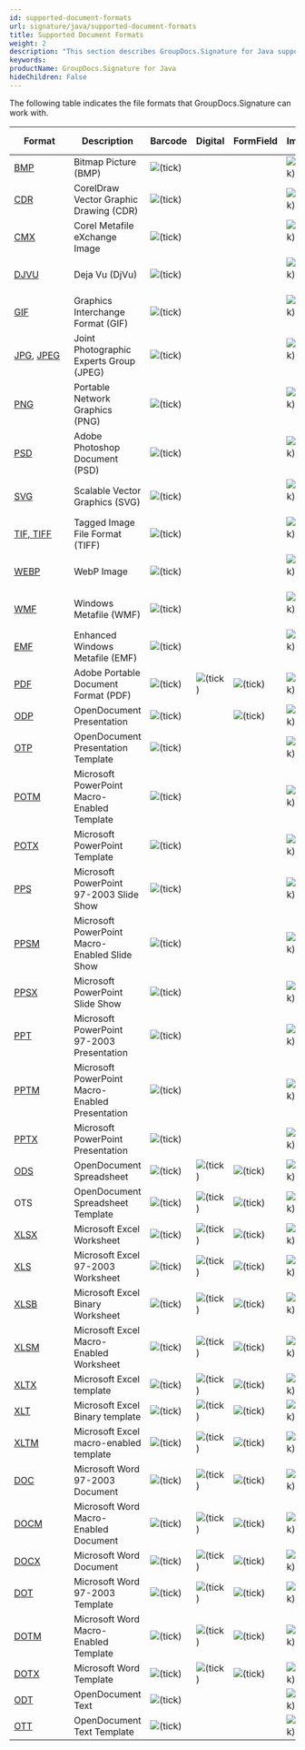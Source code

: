 ```yaml
---
id: supported-document-formats
url: signature/java/supported-document-formats
title: Supported Document Formats
weight: 2
description: "This section describes GroupDocs.Signature for Java supported document types"
keywords: 
productName: GroupDocs.Signature for Java
hideChildren: False
---
```

The following table indicates the file formats that GroupDocs.Signature can work with.

| Format | Description | Barcode | Digital | FormField | Image | Metadata | QR-code | Stamp | Text |
| --- | --- | --- | --- | --- | --- | --- | --- | --- | --- |
| [BMP](https://wiki.fileformat.com/image/bmp/) | Bitmap Picture (BMP) | ![(tick)](signature/java/images/check.png) |   |   | ![(tick)](signature/java/images/check.png) |   | ![(tick)](signature/java/images/check.png) | ![(tick)](signature/java/images/check.png) | ![(tick)](signature/java/images/check.png) |
| [CDR](https://wiki.fileformat.com/image/cdr/) | CorelDraw Vector Graphic Drawing (CDR) | ![(tick)](signature/java/images/check.png) |   |   | ![(tick)](signature/java/images/check.png) |   | ![(tick)](signature/java/images/check.png) | ![(tick)](signature/java/images/check.png) | ![(tick)](signature/java/images/check.png) |
| [CMX](https://wiki.fileformat.com/image/cmx/) | Corel Metafile eXchange Image | ![(tick)](signature/java/images/check.png) |   |   | ![(tick)](signature/java/images/check.png)  |   | ![(tick)](signature/java/images/check.png) | ![(tick)](signature/java/images/check.png) | ![(tick)](signature/java/images/check.png) |
| [DJVU](https://wiki.fileformat.com/image/djvu/) | Deja Vu (DjVu) | ![(tick)](signature/java/images/check.png) |   |   | ![(tick)](signature/java/images/check.png)  |   | ![(tick)](signature/java/images/check.png) | ![(tick)](signature/java/images/check.png) | ![(tick)](signature/java/images/check.png) |
| [GIF](https://wiki.fileformat.com/image/gif/) | Graphics Interchange Format (GIF) | ![(tick)](signature/java/images/check.png) |   |   | ![(tick)](signature/java/images/check.png)  |   | ![(tick)](signature/java/images/check.png) | ![(tick)](signature/java/images/check.png) | ![(tick)](signature/java/images/check.png) |
| [JPG](https://wiki.fileformat.com/image/jpeg/), [JPEG](https://wiki.fileformat.com/image/jpeg/)   | Joint Photographic Experts Group (JPEG) | ![(tick)](signature/java/images/check.png) |   |   | ![(tick)](signature/java/images/check.png)  | ![(tick)](signature/java/images/check.png) | ![(tick)](signature/java/images/check.png) | ![(tick)](signature/java/images/check.png) | ![(tick)](signature/java/images/check.png) |
| [PNG](https://wiki.fileformat.com/image/png/) | Portable Network Graphics (PNG) | ![(tick)](signature/java/images/check.png) |   |   | ![(tick)](signature/java/images/check.png)  | ![(tick)](signature/java/images/check.png) | ![(tick)](signature/java/images/check.png) | ![(tick)](signature/java/images/check.png) | ![(tick)](signature/java/images/check.png) |
| [PSD](https://wiki.fileformat.com/image/psd/) | Adobe Photoshop Document (PSD) | ![(tick)](signature/java/images/check.png) |   |   | ![(tick)](signature/java/images/check.png)  | ![(tick)](signature/java/images/check.png) | ![(tick)](signature/java/images/check.png) | ![(tick)](signature/java/images/check.png) | ![(tick)](signature/java/images/check.png) |
| [SVG](https://wiki.fileformat.com/page-description-language/svg/) | Scalable Vector Graphics (SVG) | ![(tick)](signature/java/images/check.png) |   |   | ![(tick)](signature/java/images/check.png)  | ![(tick)](signature/java/images/check.png) | ![(tick)](signature/java/images/check.png) | ![(tick)](signature/java/images/check.png) | ![(tick)](signature/java/images/check.png) |
| [TIF](https://wiki.fileformat.com/specification/image/tiff/)[, ](https://wiki.fileformat.com/image/tiff/)[TIFF](https://wiki.fileformat.com/specification/image/tiff/) | Tagged Image File Format (TIFF) | ![(tick)](signature/java/images/check.png) |   |   | ![(tick)](signature/java/images/check.png)  | ![(tick)](signature/java/images/check.png) | ![(tick)](signature/java/images/check.png) | ![(tick)](signature/java/images/check.png) | ![(tick)](signature/java/images/check.png) |
| [WEBP](https://wiki.fileformat.com/image/webp/) | WebP Image | ![(tick)](signature/java/images/check.png) |   |   | ![(tick)](signature/java/images/check.png)  |   | ![(tick)](signature/java/images/check.png) | ![(tick)](signature/java/images/check.png) | ![(tick)](signature/java/images/check.png) |
| [WMF](https://wiki.fileformat.com/image/wmf/) | Windows Metafile (WMF) | ![(tick)](signature/java/images/check.png) |   |   | ![(tick)](signature/java/images/check.png)  |   | ![(tick)](signature/java/images/check.png) | ![(tick)](signature/java/images/check.png) | ![(tick)](signature/java/images/check.png) |
| [EMF](https://docs.fileformat.com/image/emf/) | Enhanced Windows Metafile (EMF) | ![(tick)](signature/java/images/check.png) |   |   | ![(tick)](signature/java/images/check.png)  |   | ![(tick)](signature/java/images/check.png) | ![(tick)](signature/java/images/check.png) | ![(tick)](signature/java/images/check.png) |
| [PDF](https://wiki.fileformat.com/view/pdf/) | Adobe Portable Document Format (PDF) | ![(tick)](signature/java/images/check.png) | ![(tick)](signature/java/images/check.png) | ![(tick)](signature/java/images/check.png) | ![(tick)](signature/java/images/check.png) | ![(tick)](signature/java/images/check.png) | ![(tick)](signature/java/images/check.png) | ![(tick)](signature/java/images/check.png) | ![(tick)](signature/java/images/check.png) |
| [ODP](https://wiki.fileformat.com/presentation/odp/) | OpenDocument Presentation | ![(tick)](signature/java/images/check.png) |   | ![(tick)](signature/java/images/check.png) | ![(tick)](signature/java/images/check.png) | ![(tick)](signature/java/images/check.png) | ![(tick)](signature/java/images/check.png) | ![(tick)](signature/java/images/check.png) | ![(tick)](signature/java/images/check.png) |
| [OTP](https://wiki.fileformat.com/presentation/otp/) | OpenDocument Presentation Template | ![(tick)](signature/java/images/check.png) |   |   | ![(tick)](signature/java/images/check.png) | ![(tick)](signature/java/images/check.png) | ![(tick)](signature/java/images/check.png) | ![(tick)](signature/java/images/check.png) | ![(tick)](signature/java/images/check.png) |
| [POTM](https://wiki.fileformat.com/presentation/potm/) | Microsoft PowerPoint Macro-Enabled Template | ![(tick)](signature/java/images/check.png) |   |   | ![(tick)](signature/java/images/check.png) | ![(tick)](signature/java/images/check.png) | ![(tick)](signature/java/images/check.png) | ![(tick)](signature/java/images/check.png) | ![(tick)](signature/java/images/check.png) |
| [POTX](https://wiki.fileformat.com/presentation/potx/) | Microsoft PowerPoint Template | ![(tick)](signature/java/images/check.png) |   |   | ![(tick)](signature/java/images/check.png) | ![(tick)](signature/java/images/check.png) | ![(tick)](signature/java/images/check.png) | ![(tick)](signature/java/images/check.png) | ![(tick)](signature/java/images/check.png) |
| [PPS](https://wiki.fileformat.com/presentation/pps/) | Microsoft PowerPoint 97-2003 Slide Show | ![(tick)](signature/java/images/check.png) |   |   | ![(tick)](signature/java/images/check.png) | ![(tick)](signature/java/images/check.png) | ![(tick)](signature/java/images/check.png) | ![(tick)](signature/java/images/check.png) | ![(tick)](signature/java/images/check.png) |
| [PPSM](https://wiki.fileformat.com/presentation/ppsm/) | Microsoft PowerPoint Macro-Enabled Slide Show | ![(tick)](signature/java/images/check.png) |   |   | ![(tick)](signature/java/images/check.png) | ![(tick)](signature/java/images/check.png) | ![(tick)](signature/java/images/check.png) | ![(tick)](signature/java/images/check.png) | ![(tick)](signature/java/images/check.png) |
| [PPSX](https://wiki.fileformat.com/presentation/ppsx/) | Microsoft PowerPoint Slide Show | ![(tick)](signature/java/images/check.png) |   |   | ![(tick)](signature/java/images/check.png) | ![(tick)](signature/java/images/check.png) | ![(tick)](signature/java/images/check.png) | ![(tick)](signature/java/images/check.png) | ![(tick)](signature/java/images/check.png) |
| [PPT](https://wiki.fileformat.com/presentation/ppt/) | Microsoft PowerPoint 97-2003 Presentation | ![(tick)](signature/java/images/check.png) |   |   | ![(tick)](signature/java/images/check.png) | ![(tick)](signature/java/images/check.png) | ![(tick)](signature/java/images/check.png) | ![(tick)](signature/java/images/check.png) | ![(tick)](signature/java/images/check.png) |
| [PPTM](https://wiki.fileformat.com/presentation/pptm/) | Microsoft PowerPoint Macro-Enabled Presentation | ![(tick)](signature/java/images/check.png) |   |   | ![(tick)](signature/java/images/check.png) | ![(tick)](signature/java/images/check.png) | ![(tick)](signature/java/images/check.png) | ![(tick)](signature/java/images/check.png) | ![(tick)](signature/java/images/check.png) |
| [PPTX](https://wiki.fileformat.com/presentation/pptx/) | Microsoft PowerPoint Presentation | ![(tick)](signature/java/images/check.png) |   |   | ![(tick)](signature/java/images/check.png) | ![(tick)](signature/java/images/check.png) | ![(tick)](signature/java/images/check.png) | ![(tick)](signature/java/images/check.png) | ![(tick)](signature/java/images/check.png) |
| [ODS](https://wiki.fileformat.com/spreadsheet/ods/) | OpenDocument Spreadsheet | ![(tick)](signature/java/images/check.png) | ![(tick)](signature/java/images/check.png) | ![(tick)](signature/java/images/check.png) | ![(tick)](signature/java/images/check.png) | ![(tick)](signature/java/images/check.png) | ![(tick)](signature/java/images/check.png) | ![(tick)](signature/java/images/check.png) | ![(tick)](signature/java/images/check.png) |
| OTS | OpenDocument Spreadsheet Template | ![(tick)](signature/java/images/check.png) | ![(tick)](signature/java/images/check.png) | ![(tick)](signature/java/images/check.png) | ![(tick)](signature/java/images/check.png) | ![(tick)](signature/java/images/check.png) | ![(tick)](signature/java/images/check.png) | ![(tick)](signature/java/images/check.png) | ![(tick)](signature/java/images/check.png) |
| [XLSX](https://wiki.fileformat.com/spreadsheet/xlsx/) | Microsoft Excel Worksheet | ![(tick)](signature/java/images/check.png) | ![(tick)](signature/java/images/check.png) | ![(tick)](signature/java/images/check.png) | ![(tick)](signature/java/images/check.png) | ![(tick)](signature/java/images/check.png) | ![(tick)](signature/java/images/check.png) | ![(tick)](signature/java/images/check.png) | ![(tick)](signature/java/images/check.png) |
| [XLS](https://wiki.fileformat.com/spreadsheet/xls/) | Microsoft Excel 97-2003 Worksheet | ![(tick)](signature/java/images/check.png) | ![(tick)](signature/java/images/check.png) | ![(tick)](signature/java/images/check.png) | ![(tick)](signature/java/images/check.png) | ![(tick)](signature/java/images/check.png) | ![(tick)](signature/java/images/check.png) | ![(tick)](signature/java/images/check.png) | ![(tick)](signature/java/images/check.png) |
| [XLSB](https://wiki.fileformat.com/spreadsheet/xlsb/) | Microsoft Excel Binary Worksheet | ![(tick)](signature/java/images/check.png) | ![(tick)](signature/java/images/check.png) | ![(tick)](signature/java/images/check.png) | ![(tick)](signature/java/images/check.png) | ![(tick)](signature/java/images/check.png) | ![(tick)](signature/java/images/check.png) | ![(tick)](signature/java/images/check.png) | ![(tick)](signature/java/images/check.png) |
| [XLSM](https://wiki.fileformat.com/spreadsheet/xlsm/) | Microsoft Excel Macro-Enabled Worksheet | ![(tick)](signature/java/images/check.png) | ![(tick)](signature/java/images/check.png) | ![(tick)](signature/java/images/check.png) | ![(tick)](signature/java/images/check.png) | ![(tick)](signature/java/images/check.png) | ![(tick)](signature/java/images/check.png) | ![(tick)](signature/java/images/check.png) | ![(tick)](signature/java/images/check.png) |
| [XLTX](https://wiki.fileformat.com/spreadsheet/xltx/) | Microsoft Excel template | ![(tick)](signature/java/images/check.png) | ![(tick)](signature/java/images/check.png) | ![(tick)](signature/java/images/check.png) | ![(tick)](signature/java/images/check.png) | ![(tick)](signature/java/images/check.png) | ![(tick)](signature/java/images/check.png) | ![(tick)](signature/java/images/check.png) | ![(tick)](signature/java/images/check.png) |
| [XLT](https://wiki.fileformat.com/spreadsheet/xlt/) | Microsoft Excel Binary template | ![(tick)](signature/java/images/check.png) | ![(tick)](signature/java/images/check.png) | ![(tick)](signature/java/images/check.png) | ![(tick)](signature/java/images/check.png) | ![(tick)](signature/java/images/check.png) | ![(tick)](signature/java/images/check.png) | ![(tick)](signature/java/images/check.png) | ![(tick)](signature/java/images/check.png) |
| [XLTM](https://wiki.fileformat.com/spreadsheet/xltm/) | Microsoft Excel macro-enabled template | ![(tick)](signature/java/images/check.png) | ![(tick)](signature/java/images/check.png) | ![(tick)](signature/java/images/check.png) | ![(tick)](signature/java/images/check.png) | ![(tick)](signature/java/images/check.png) | ![(tick)](signature/java/images/check.png) | ![(tick)](signature/java/images/check.png) | ![(tick)](signature/java/images/check.png) |
| [DOC](https://wiki.fileformat.com/word-processing/doc/) | Microsoft Word 97-2003 Document | ![(tick)](signature/java/images/check.png) | ![(tick)](signature/java/images/check.png) | ![(tick)](signature/java/images/check.png) | ![(tick)](signature/java/images/check.png) | ![(tick)](signature/java/images/check.png) | ![(tick)](signature/java/images/check.png) | ![(tick)](signature/java/images/check.png) | ![(tick)](signature/java/images/check.png) |
| [DOCM](https://wiki.fileformat.com/word-processing/docm/) | Microsoft Word Macro-Enabled Document | ![(tick)](signature/java/images/check.png) | ![(tick)](signature/java/images/check.png) | ![(tick)](signature/java/images/check.png) | ![(tick)](signature/java/images/check.png) | ![(tick)](signature/java/images/check.png) | ![(tick)](signature/java/images/check.png) | ![(tick)](signature/java/images/check.png) | ![(tick)](signature/java/images/check.png) |
| [DOCX](https://wiki.fileformat.com/word-processing/docx/) | Microsoft Word Document | ![(tick)](signature/java/images/check.png) | ![(tick)](signature/java/images/check.png) | ![(tick)](signature/java/images/check.png) | ![(tick)](signature/java/images/check.png) | ![(tick)](signature/java/images/check.png) | ![(tick)](signature/java/images/check.png) | ![(tick)](signature/java/images/check.png) | ![(tick)](signature/java/images/check.png) |
| [DOT](https://wiki.fileformat.com/word-processing/dot/) | Microsoft Word 97-2003 Template | ![(tick)](signature/java/images/check.png) | ![(tick)](signature/java/images/check.png) | ![(tick)](signature/java/images/check.png) | ![(tick)](signature/java/images/check.png) | ![(tick)](signature/java/images/check.png) | ![(tick)](signature/java/images/check.png) | ![(tick)](signature/java/images/check.png) | ![(tick)](signature/java/images/check.png) |
| [DOTM](https://wiki.fileformat.com/word-processing/dotm/) | Microsoft Word Macro-Enabled Template | ![(tick)](signature/java/images/check.png) | ![(tick)](signature/java/images/check.png) | ![(tick)](signature/java/images/check.png) | ![(tick)](signature/java/images/check.png) | ![(tick)](signature/java/images/check.png) | ![(tick)](signature/java/images/check.png) | ![(tick)](signature/java/images/check.png) | ![(tick)](signature/java/images/check.png) |
| [DOTX](https://wiki.fileformat.com/word-processing/dotx/) | Microsoft Word Template | ![(tick)](signature/java/images/check.png) | ![(tick)](signature/java/images/check.png) | ![(tick)](signature/java/images/check.png) | ![(tick)](signature/java/images/check.png) | ![(tick)](signature/java/images/check.png) | ![(tick)](signature/java/images/check.png) | ![(tick)](signature/java/images/check.png) | ![(tick)](signature/java/images/check.png) |
| [ODT](https://wiki.fileformat.com/word-processing/odt/) | OpenDocument Text | ![(tick)](signature/java/images/check.png) |   |   | ![(tick)](signature/java/images/check.png) | ![(tick)](signature/java/images/check.png) | ![(tick)](signature/java/images/check.png) | ![(tick)](signature/java/images/check.png) | ![(tick)](signature/java/images/check.png) |
| [OTT](https://wiki.fileformat.com/word-processing/ott/) | OpenDocument Text Template | ![(tick)](signature/java/images/check.png) |   |   | ![(tick)](signature/java/images/check.png) | ![(tick)](signature/java/images/check.png) | ![(tick)](signature/java/images/check.png) | ![(tick)](signature/java/images/check.png) | ![(tick)](signature/java/images/check.png) |
